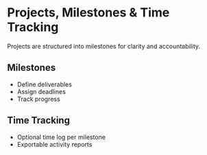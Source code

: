 # Projects, Milestones & Time Tracking

Projects are structured into milestones for clarity and accountability.

## Milestones
- Define deliverables
- Assign deadlines
- Track progress

## Time Tracking
- Optional time log per milestone
- Exportable activity reports
